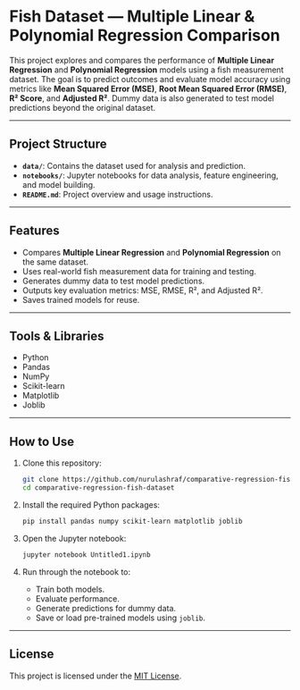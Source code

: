 # Fish Dataset — Multiple Linear & Polynomial Regression Comparison

This project explores and compares the performance of **Multiple Linear Regression** and **Polynomial Regression** models using a fish measurement dataset. The goal is to predict outcomes and evaluate model accuracy using metrics like **Mean Squared Error (MSE)**, **Root Mean Squared Error (RMSE)**, **R² Score**, and **Adjusted R²**. Dummy data is also generated to test model predictions beyond the original dataset.

---

## Project Structure

- **`data/`**: Contains the dataset used for analysis and prediction.
- **`notebooks/`**: Jupyter notebooks for data analysis, feature engineering, and model building.
- **`README.md`**: Project overview and usage instructions.


---

## Features

- Compares **Multiple Linear Regression** and **Polynomial Regression** on the same dataset.
- Uses real-world fish measurement data for training and testing.
- Generates dummy data to test model predictions.
- Outputs key evaluation metrics: MSE, RMSE, R², and Adjusted R².
- Saves trained models for reuse.

---

## Tools & Libraries

- Python  
- Pandas  
- NumPy  
- Scikit-learn  
- Matplotlib  
- Joblib  

---

## How to Use

1. Clone this repository:
    ```bash
    git clone https://github.com/nurulashraf/comparative-regression-fish-dataset.git
    cd comparative-regression-fish-dataset
    ```

2. Install the required Python packages:
    ```bash
    pip install pandas numpy scikit-learn matplotlib joblib
    ```

3. Open the Jupyter notebook:
    ```bash
    jupyter notebook Untitled1.ipynb
    ```

4. Run through the notebook to:
    - Train both models.
    - Evaluate performance.
    - Generate predictions for dummy data.
    - Save or load pre-trained models using `joblib`.

---

## License

This project is licensed under the [MIT License](LICENSE).
